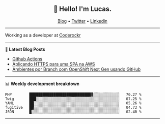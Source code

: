 <h2 align="center">👋 Hello! I'm Lucas.</h2>
<p align="center">
  <a href="https://www.lucassabreu.net.br/">Blog</a> •
  <a href="https://twitter.com/lucassabreu">Twitter</a> •
  <a href="https://www.linkedin.com/in/lucassantosabreu/">Linkedin</a>
</p>

---

Working as a developer at [Coderockr](https://github.com/Coderockr)

---

**📝 Latest Blog Posts**

<!-- BLOG-POST-LIST:START -->
- [Github Actions](https://www.lucassabreu.net.br/post/github-actions/)
- [Aplicando HTTPS para uma SPA na AWS](https://www.lucassabreu.net.br/post/aplicando-https-para-uma-spa-na-aws/)
- [Ambientes por Branch com OpenShift Next Gen usando GitHub](https://www.lucassabreu.net.br/post/ambientes-por-branch-com-openshift-next-gen-usando-github/)
<!-- BLOG-POST-LIST:END -->

---

📊 **Weekly development breakdown**
<!--START_SECTION:waka-->
```text
PHP        ████████████████████████████▓░░░░░░░░░░░░   70.27 % 
Twig       ███░░░░░░░░░░░░░░░░░░░░░░░░░░░░░░░░░░░░░░   07.25 % 
YAML       ██░░░░░░░░░░░░░░░░░░░░░░░░░░░░░░░░░░░░░░░   05.26 % 
fugitive   ██░░░░░░░░░░░░░░░░░░░░░░░░░░░░░░░░░░░░░░░   04.73 % 
JSON       █░░░░░░░░░░░░░░░░░░░░░░░░░░░░░░░░░░░░░░░░   02.40 % 
```
<!--END_SECTION:waka-->

---
